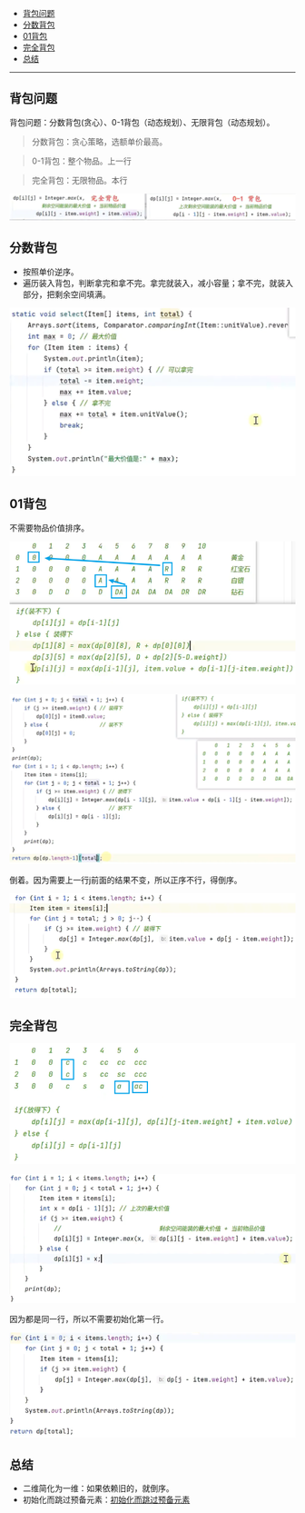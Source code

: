 - [背包问题](#背包问题)
- [分数背包](#分数背包)
- [01背包](#01背包)
- [完全背包](#完全背包)
- [总结](#总结)

---
## 背包问题
背包问题：分数背包(贪心）、0-1背包（动态规划）、无限背包（动态规划）。

> 分数背包：贪心策略，选额单价最高。

> 0-1背包：整个物品。上一行

> 完全背包：无限物品。本行

![alt text](../../../images/image-51.png)

## 分数背包
- 按照单价逆序。
- 遍历装入背包，判断拿完和拿不完。拿完就装入，减小容量；拿不完，就装入部分，把剩余空间填满。

![alt text](../../../images/image-44.png)

## 01背包

不需要物品价值排序。

![alt text](../../../images/image-46.png)

![alt text](../../../images/image-48.png)

倒着。因为需要上一行j前面的结果不变，所以正序不行，得倒序。

![alt text](../../../images/image-47.png)

## 完全背包

![alt text](../../../images/image-49.png)

![alt text](../../../images/image-50.png)

因为都是同一行，所以不需要初始化第一行。

![alt text](../../../images/image-52.png)



## 总结

- 二维简化为一维：如果依赖旧的，就倒序。
- 初始化而跳过预备元素：[初始化而跳过预备元素](<198. 打家劫舍.mdom/itheima/algorithm/dynamicprogramming/leetcode/198. 打家劫舍.md>)